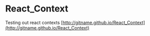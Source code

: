 # React_Context

Testing out react contexts
[http://gitname.github.io/React_Context](http://gitname.github.io/React_Context)
